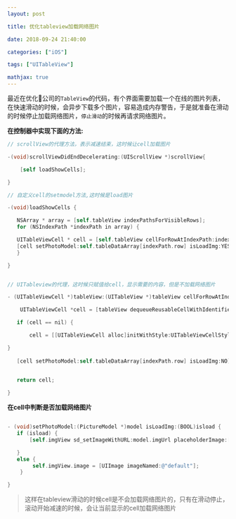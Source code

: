 ```yaml
---
layout: post

title: 优化tableview加载网络图片

date: 2018-09-24 21:40:00

categories: ["iOS"]

tags: ["UITableView"]

mathjax: true
---
```


最近在优化公司的`TableView`的代码，有个界面需要加载一个在线的图片列表，在快速滑动的时候，会异步下载多个图片，容易造成内存警告，于是就准备在滑动的时候停止加载网络图片，`停止滑动`的时候再请求网络图片。

**在控制器中实现下面的方法:**

```objectivec
// scrollView的代理方法，表示减速结束，这时候让cell加载图片

-(void)scrollViewDidEndDecelerating:(UIScrollView *)scrollView{

    [self loadShowCells];

}

// 自定义cell的setmodel方法,这时候是load图片

-(void)loadShowCells {

   NSArray * array = [self.tableView indexPathsForVisibleRows];
   for (NSIndexPath *indexPath in array) {        

   UITableViewCell * cell = [self.tableView cellForRowAtIndexPath:indexPath];  
   [cell setPhotoModel:self.tableDataArray[indexPath.row] isLoadImg:YES];
   }

}

```

```objectivec

// UITableview的代理，这时候只赋值给cell，显示需要的内容，但是不加载网络图片

- (UITableViewCell *)tableView:(UITableView *)tableView cellForRowAtIndexPath:(NSIndexPath *)indexPath {

    UITableViewCell *cell = [tableView dequeueReusableCellWithIdentifier:@"cellID"];

   if (cell == nil) {

       cell = [[UITableViewCell alloc]initWithStyle:UITableViewCellStyleSubtitle reuseIdentifier:@"cellID"];

}
    
   [cell setPhotoModel:self.tableDataArray[indexPath.row] isLoadImg:NO];

   
   return cell;

}

```

**在cell中判断是否加载网络图片**

```objectivec

- (void)setPhotoModel:(PictureModel *)model isLoadImg:(BOOL)isload {
   if (isload) {
       [self.imgView sd_setImageWithURL:model.imgUrl placeholderImage:[UIImage imageNamed:@"default"]];

   }
   else {
        self.imgView.image = [UIImage imageNamed:@"default"];
    }

}

```

> 这样在tableview滑动的时候cell是不会加载网络图片的，只有在滑动停止，滚动开始减速的时候，会让当前显示的cell加载网络图片